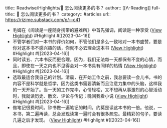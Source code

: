 title:: Readwise/Highlights/📖 怎么阅读更多的书？
author:: [[Λ-Reading]]
full-title:: 📖 怎么阅读更多的书？
category:: #articles
url:: https://rizime.substack.com/p/--c41
- 毛姆在《阅读是一座随身携带的避难所》中首先强调，阅读是一种享受 ([View Highlight](https://read.readwise.io/read/01gy2zjv6mcxebdjb8ah8je94m)) #Highlight #[[2023-04-16]]
- 不管学者们对一本书的评价如何，不管他们是多么一致地对一本书盛赞，要是你对这本书不感兴趣的话，你就不必去理会这本书 ([View Highlight](https://read.readwise.io/read/01gy2zk2jkm7g0hzmj8wr0wm3e)) #Highlight #[[2023-04-16]]
- 同时读五、六本书反而更合理。因为，我们无法每一天都保有不变的心情，而且，即使在一天之内也不见得会对一本书具有同样的热情 ([View Highlight](https://read.readwise.io/read/01gy2zkk8m24k12h8xjx71k9y4)) #Highlight #[[2023-04-16]]
- 选取最适合我自己的计划。清晨，在开始工作之前，我总要读一会儿书，书的内容不是科学就是哲学，因为这类书需要清新而且注意力集中的头脑，这样我的一天开始了。当一天的工作完毕，心情轻松，又不想再从事激烈的心智活动时，我就读历史、散文、评论与传记；晚间我看小说 ([View Highlight](https://read.readwise.io/read/01gy2zm76sqa6108g63p11g3p3)) #Highlight #[[2023-04-16]]
- 做笔记很费时间。钟书做一遍笔记的时间，约莫是读这本书的一倍。他说，一本书，第二遍再读，总会发现读第一遍时会有很多疏忽。最精彩的句子，要读几遍之后才发现。 ([View Highlight](https://read.readwise.io/read/01gy2zmrg6z3p67dbh15xk0ykv)) #Highlight #[[2023-04-16]]